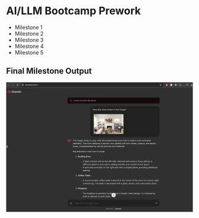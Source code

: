 # AI/LLM Bootcamp Prework

* Milestone 1
* Milestone 2
* Milestone 3
* Milestone 4
* Milestone 5

## Final Milestone Output

![alt text](image.png)